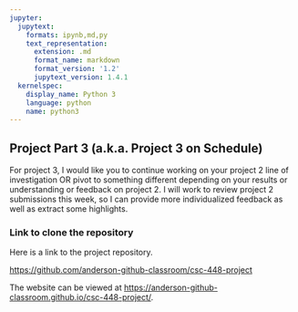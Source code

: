 ```yaml
---
jupyter:
  jupytext:
    formats: ipynb,md,py
    text_representation:
      extension: .md
      format_name: markdown
      format_version: '1.2'
      jupytext_version: 1.4.1
  kernelspec:
    display_name: Python 3
    language: python
    name: python3
---
```


## Project Part 3 (a.k.a. Project 3 on Schedule)
For project 3, I would like you to continue working on your project 2 line of investigation OR pivot to something different depending on your results or understanding or feedback on project 2. I will work to review project 2 submissions this week, so I can provide more individualized feedback as well as extract some highlights.


### Link to clone the repository
Here is a link to the project repository.

https://github.com/anderson-github-classroom/csc-448-project

The website can be viewed at https://anderson-github-classroom.github.io/csc-448-project/.
